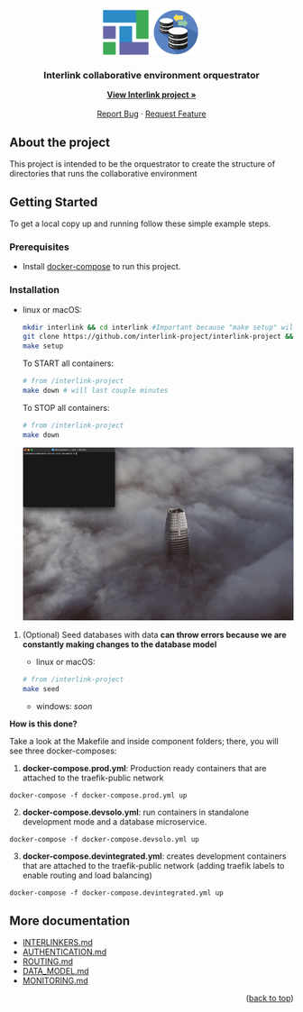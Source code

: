 <div id="top"></div>

<!-- PROJECT LOGO -->
<br />
<div align="center">
  <a href="https://github.com/interlink-project/frontend">
    <img src="docs/images/logo.png" alt="Logo" width="172" height="80">
  </a>
  <h3 align="center">Interlink collaborative environment orquestrator</h3>

  <p align="center">
    <a href="https://interlink-project.eu/"><strong>View Interlink project »</strong></a>
    <br />
    <br />
    <a href="https://github.com/interlink-project/backend/issues">Report Bug</a>
    ·
    <a href="https://github.com/interlink-project/backend/issues">Request Feature</a>
  </p>
</div>


<!-- ABOUT THE PROJECT -->
## About the project

This project is intended to be the orquestrator to create the structure of directories that runs the collaborative environment

<!-- GETTING STARTED -->
## Getting Started

To get a local copy up and running follow these simple example steps.

### Prerequisites

* Install [docker-compose](https://docs.docker.com/compose/install/) to run this project.

### Installation

* linux or macOS: 

    ```sh
    mkdir interlink && cd interlink #Important because "make setup" will create directories on parent
    git clone https://github.com/interlink-project/interlink-project && cd interlink-project
    make setup
    ```

    To START all containers:
    ```sh
    # from /interlink-project
    make down # will last couple minutes
    ```

    To STOP all containers:
    ```sh
    # from /interlink-project
    make down
    ```
    ![Setup](docs/images/main/setup.gif)
    
1. (Optional) Seed databases with data **can throw errors because we are constantly making changes to the database model**

    * linux or macOS: 
    
    ```sh
    # from /interlink-project
    make seed
    ```

    * windows: *soon*

  **How is this done?**

  Take a look at the Makefile and inside component folders; there, you will see three docker-composes:

  1. **docker-compose.prod.yml**: Production ready containers that are attached to the traefik-public network
    
    docker-compose -f docker-compose.prod.yml up

  2. **docker-compose.devsolo.yml**: run containers in standalone development mode and a database microservice.
  
    docker-compose -f docker-compose.devsolo.yml up
  
  3. **docker-compose.devintegrated.yml**: creates development containers that are attached to the traefik-public network (adding traefik labels to enable routing and load balancing)

    docker-compose -f docker-compose.devintegrated.yml up 


## More documentation
* [INTERLINKERS.md](docs/INTERLINKERS.md)
* [AUTHENTICATION.md](docs/AUTHENTICATION.md)
* [ROUTING.md](docs/ROUTING.md)
* [DATA_MODEL.md](docs/DATA_MODEL.md)
* [MONITORING.md](docs/MONITORING.md)

<p align="right">(<a href="#top">back to top</a>)</p>